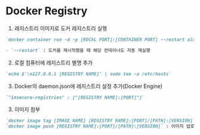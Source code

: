 # Docker Registry

1. 래지스트리 이미지로 도커 레지스트리 실행

```md
`docker container run -d -p [ROCAL PORT]:[CONTAINER PORT] --restart always [IMAGE NAME]`

- `--restart` : 도커를 재시작했을 때 해당 컨테이너도 자동 재실행
```

2. 로컬 컴퓨터에 레지스트리 별명 추가

```md
`echo $'\n127.0.0.1 [REGISTRY NAME]' | sudo tee -a /etc/hosts`
```

3. Docker의 daemon.json에 레지스트리 설정 추가(Docker Engine)

```md
`"insecure-registries" : ["[REGISTRY NAME]:[PORT]"]`
```

3. 이미지 첨부

```md
`docker image tag [IMAGE NAME] [REGISTRY NAME]:[PORT]/[PATH]:[VERSION]` : 레지스트리의 원하는 장소에 이미지 참조 부여
`docker image push [REGISTRY NAME]:[PORT]/[PATH]:[VERSION]` : 이미지 업로드
```
